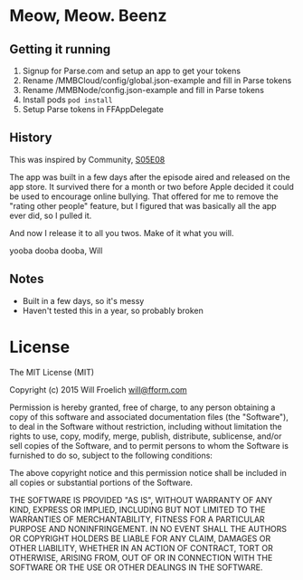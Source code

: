 # Meow, Meow. Beenz

## Getting it running

1. Signup for Parse.com and setup an app to get your tokens
2. Rename /MMBCloud/config/global.json-example and fill in Parse tokens
3. Rename /MMBNode/config.json-example and fill in Parse tokens
4. Install pods `pod install`
5. Setup Parse tokens in FFAppDelegate

## History

This was inspired by Community, [S05E08](http://en.wikipedia.org/wiki/App_Development_and_Condiments)

The app was built in a few days after the episode aired and released on the app store. It survived there for a month or two before Apple decided it could be used to encourage online bullying. That offered for me to remove the "rating other people" feature, but I figured that was basically all the app ever did, so I pulled it.

And now I release it to all you twos. Make of it what you will.

yooba dooba dooba,
Will

## Notes

- Built in a few days, so it's messy
- Haven't tested this in a year, so probably broken


# License

The MIT License (MIT)

Copyright (c) 2015 Will Froelich will@fform.com

Permission is hereby granted, free of charge, to any person obtaining a copy
of this software and associated documentation files (the "Software"), to deal
in the Software without restriction, including without limitation the rights
to use, copy, modify, merge, publish, distribute, sublicense, and/or sell
copies of the Software, and to permit persons to whom the Software is
furnished to do so, subject to the following conditions:

The above copyright notice and this permission notice shall be included in
all copies or substantial portions of the Software.

THE SOFTWARE IS PROVIDED "AS IS", WITHOUT WARRANTY OF ANY KIND, EXPRESS OR
IMPLIED, INCLUDING BUT NOT LIMITED TO THE WARRANTIES OF MERCHANTABILITY,
FITNESS FOR A PARTICULAR PURPOSE AND NONINFRINGEMENT. IN NO EVENT SHALL THE
AUTHORS OR COPYRIGHT HOLDERS BE LIABLE FOR ANY CLAIM, DAMAGES OR OTHER
LIABILITY, WHETHER IN AN ACTION OF CONTRACT, TORT OR OTHERWISE, ARISING FROM,
OUT OF OR IN CONNECTION WITH THE SOFTWARE OR THE USE OR OTHER DEALINGS IN
THE SOFTWARE.